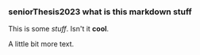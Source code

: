 ### seniorThesis2023 what is this markdown stuff

This is some _stuff_. Isn't it **cool**.

A little bit more text.
